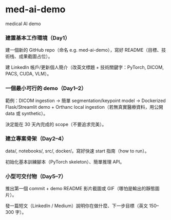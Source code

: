 # med-ai-demo
medical AI demo

### 建置基本工作環境（Day1）

  建一個新的 GitHub repo（命名 e.g. med-ai-demo），寫好 README（目標、技術栈、成果截圖占位）。
  
  建 LinkedIn 帳戶/更新個人簡介（改英文標題 + 技術關鍵字：PyTorch, DICOM, PACS, CUDA, VLM）。

### 一個最小可行的 demo（Day1–2）

  範例：DICOM ingestion → 簡單 segmentation/keypoint model → Dockerized Flask/Streamlit demo + Orthanc local ingestion（若無真實醫療資料，用公開 data 或 synthetic）。

  決定能在 30 天內完成的 scope（不要追求完美）。

### 建立專案骨架（Day2–4）

  data/, notebooks/, src/, docker/。寫好快速 start 指南（how to run）。

  初始化基本訓練腳本（PyTorch skeleton）、簡單推理 API。

### 小型可交付物（Day5–7）

  推出第一個 commit + demo README 影片截圖或 GIF（哪怕是輸出的靜態圖片）。
  
  發一篇短文（LinkedIn / Medium）說明你在做什麼、下一步目標（英文 150–300 字）。
